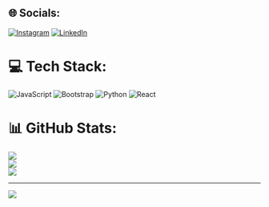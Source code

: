 
## 🌐 Socials:
[![Instagram](https://img.shields.io/badge/Instagram-%23E4405F.svg?logo=Instagram&logoColor=white)](https://instagram.com/https://www.instagram.com/kavya_selvaraj14402/) [![LinkedIn](https://img.shields.io/badge/LinkedIn-%230077B5.svg?logo=linkedin&logoColor=white)](https://linkedin.com/in/https://www.linkedin.com/in/gayathri-selvaraj-90b832250/) 

# 💻 Tech Stack:
![JavaScript](https://img.shields.io/badge/javascript-%23323330.svg?style=for-the-badge&logo=javascript&logoColor=%23F7DF1E) ![Bootstrap](https://img.shields.io/badge/bootstrap-%23563D7C.svg?style=for-the-badge&logo=bootstrap&logoColor=white) ![Python](https://img.shields.io/badge/python-3670A0?style=for-the-badge&logo=python&logoColor=ffdd54) ![React](https://img.shields.io/badge/react-%2320232a.svg?style=for-the-badge&logo=react&logoColor=%2361DAFB)
# 📊 GitHub Stats:
![](https://github-readme-stats.vercel.app/api?username=selvarajkavya&theme=dark&hide_border=false&include_all_commits=false&count_private=false)<br/>
![](https://github-readme-streak-stats.herokuapp.com/?user=selvarajkavya&theme=dark&hide_border=false)<br/>
![](https://github-readme-stats.vercel.app/api/top-langs/?username=selvarajkavya&theme=dark&hide_border=false&include_all_commits=false&count_private=false&layout=compact)

---
[![](https://visitcount.itsvg.in/api?id=selvarajkavya&icon=0&color=0)](https://visitcount.itsvg.in)

<!-- Proudly created with GPRM ( https://gprm.itsvg.in ) -->
